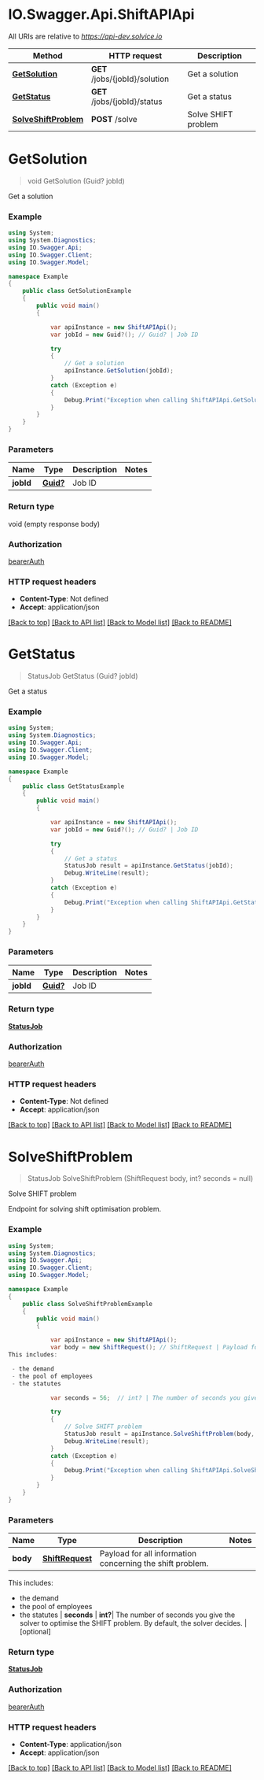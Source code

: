 # IO.Swagger.Api.ShiftAPIApi

All URIs are relative to *https://api-dev.solvice.io*

Method | HTTP request | Description
------------- | ------------- | -------------
[**GetSolution**](ShiftAPIApi.md#getsolution) | **GET** /jobs/{jobId}/solution | Get a solution
[**GetStatus**](ShiftAPIApi.md#getstatus) | **GET** /jobs/{jobId}/status | Get a status
[**SolveShiftProblem**](ShiftAPIApi.md#solveshiftproblem) | **POST** /solve | Solve SHIFT problem

<a name="getsolution"></a>
# **GetSolution**
> void GetSolution (Guid? jobId)

Get a solution

### Example
```csharp
using System;
using System.Diagnostics;
using IO.Swagger.Api;
using IO.Swagger.Client;
using IO.Swagger.Model;

namespace Example
{
    public class GetSolutionExample
    {
        public void main()
        {

            var apiInstance = new ShiftAPIApi();
            var jobId = new Guid?(); // Guid? | Job ID

            try
            {
                // Get a solution
                apiInstance.GetSolution(jobId);
            }
            catch (Exception e)
            {
                Debug.Print("Exception when calling ShiftAPIApi.GetSolution: " + e.Message );
            }
        }
    }
}
```

### Parameters

Name | Type | Description  | Notes
------------- | ------------- | ------------- | -------------
 **jobId** | [**Guid?**](Guid?.md)| Job ID | 

### Return type

void (empty response body)

### Authorization

[bearerAuth](../README.md#bearerAuth)

### HTTP request headers

 - **Content-Type**: Not defined
 - **Accept**: application/json

[[Back to top]](#) [[Back to API list]](../README.md#documentation-for-api-endpoints) [[Back to Model list]](../README.md#documentation-for-models) [[Back to README]](../README.md)
<a name="getstatus"></a>
# **GetStatus**
> StatusJob GetStatus (Guid? jobId)

Get a status

### Example
```csharp
using System;
using System.Diagnostics;
using IO.Swagger.Api;
using IO.Swagger.Client;
using IO.Swagger.Model;

namespace Example
{
    public class GetStatusExample
    {
        public void main()
        {

            var apiInstance = new ShiftAPIApi();
            var jobId = new Guid?(); // Guid? | Job ID

            try
            {
                // Get a status
                StatusJob result = apiInstance.GetStatus(jobId);
                Debug.WriteLine(result);
            }
            catch (Exception e)
            {
                Debug.Print("Exception when calling ShiftAPIApi.GetStatus: " + e.Message );
            }
        }
    }
}
```

### Parameters

Name | Type | Description  | Notes
------------- | ------------- | ------------- | -------------
 **jobId** | [**Guid?**](Guid?.md)| Job ID | 

### Return type

[**StatusJob**](StatusJob.md)

### Authorization

[bearerAuth](../README.md#bearerAuth)

### HTTP request headers

 - **Content-Type**: Not defined
 - **Accept**: application/json

[[Back to top]](#) [[Back to API list]](../README.md#documentation-for-api-endpoints) [[Back to Model list]](../README.md#documentation-for-models) [[Back to README]](../README.md)
<a name="solveshiftproblem"></a>
# **SolveShiftProblem**
> StatusJob SolveShiftProblem (ShiftRequest body, int? seconds = null)

Solve SHIFT problem

Endpoint for solving shift optimisation problem. 

### Example
```csharp
using System;
using System.Diagnostics;
using IO.Swagger.Api;
using IO.Swagger.Client;
using IO.Swagger.Model;

namespace Example
{
    public class SolveShiftProblemExample
    {
        public void main()
        {

            var apiInstance = new ShiftAPIApi();
            var body = new ShiftRequest(); // ShiftRequest | Payload for all information concerning the shift problem.
This includes:

 - the demand
 - the pool of employees
 - the statutes

            var seconds = 56;  // int? | The number of seconds you give the solver to optimise the SHIFT problem. By default, the solver decides. (optional) 

            try
            {
                // Solve SHIFT problem
                StatusJob result = apiInstance.SolveShiftProblem(body, seconds);
                Debug.WriteLine(result);
            }
            catch (Exception e)
            {
                Debug.Print("Exception when calling ShiftAPIApi.SolveShiftProblem: " + e.Message );
            }
        }
    }
}
```

### Parameters

Name | Type | Description  | Notes
------------- | ------------- | ------------- | -------------
 **body** | [**ShiftRequest**](ShiftRequest.md)| Payload for all information concerning the shift problem.
This includes:

 - the demand
 - the pool of employees
 - the statutes
 | 
 **seconds** | **int?**| The number of seconds you give the solver to optimise the SHIFT problem. By default, the solver decides. | [optional] 

### Return type

[**StatusJob**](StatusJob.md)

### Authorization

[bearerAuth](../README.md#bearerAuth)

### HTTP request headers

 - **Content-Type**: application/json
 - **Accept**: application/json

[[Back to top]](#) [[Back to API list]](../README.md#documentation-for-api-endpoints) [[Back to Model list]](../README.md#documentation-for-models) [[Back to README]](../README.md)
